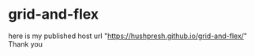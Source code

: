 # grid-and-flex
here is my published host url "https://hushpresh.github.io/grid-and-flex/"
Thank you 
